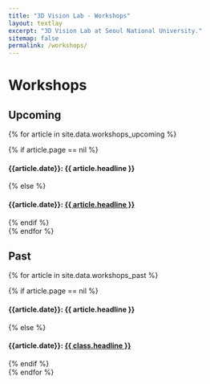 ```yaml
---
title: "3D Vision Lab - Workshops"
layout: textlay
excerpt: "3D Vision Lab at Seoul National University."
sitemap: false
permalink: /workshops/
---
```


# Workshops

## Upcoming
{% for article in site.data.workshops_upcoming %}
<!-- <div class="row"> -->
<div class="col-sm-12 clearfix">
  {% if article.page == nil %}
  <h4>{{article.date}}: {{ article.headline }}</h4>
  {% else %}
  <h4>{{article.date}}: <a href="{{article.page}}">{{ article.headline }}</a></h4>
  {% endif %}
</div>
{% endfor %}
&nbsp;

## Past
{% for article in site.data.workshops_past %}
<!-- <div class="row"> -->
<div class="col-sm-12 clearfix">
  {% if article.page == nil %}
  <h4>{{article.date}}: {{ article.headline }}</h4>
  {% else %}
  <h4>{{article.date}}: <a href="{{article.page}}">{{ class.headline }}</a></h4>
  {% endif %}
</div>
{% endfor %}